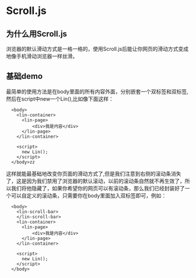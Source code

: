 # Scroll.js
## 为什么用Scroll.js
浏览器的默认滑动方式是一格一格的，使用Scroll.js后能让你网页的滑动方式变成地像手机滑动浏览器一样丝滑。
## 基础demo
最简单的使用方法是在body里面的所有内容外面，分别嵌套一个<lin-container>双标签和<lin-page>双标签,然后在script中new一个Lin(),比如像下面这样：
```
  <body>
    <lin-container>
      <lin-page>
          <div>我是内容</div>
      </lin-page>
    </lin-container>

    <script>
      new Lin();
    </script>
  </body>zz
```
这样就能最基础地改变你页面的滑动方式了,但是我们注意到右侧的滚动条消失了，这是因为我们禁用了浏览器的默认滚动，以前的滚动条自然就不再生效了，所以我们将他隐藏了，如果你希望你的网页可以有滚动条，那么我们已经封装好了一个可以自定义的滚动条，只需要你在body里面加入<lin-scroll-bar>双标签即可，例如：
```
  <body>
    <lin-scroll-bar>
    </lin-scroll-bar>
    <lin-container>
      <lin-page>
          <div>我是内容</div>
      </lin-page>
    </lin-container>

    <script>
      new Lin();
    </script>
  </body>
```


